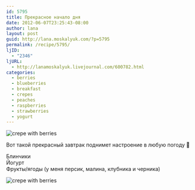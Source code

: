```yaml
---
id: 5795
title: Прекрасное начало дня
date: 2012-06-07T23:25:43-08:00
author: lana
layout: post
guid: http://lana.moskalyuk.com/?p=5795
permalink: /recipe/5795/
ljID:
  - "2346"
ljURL:
  - http://lanamoskalyuk.livejournal.com/600782.html
categories:
  - berries
  - blueberries
  - breakfast
  - crepes
  - peaches
  - raspberries
  - strawberries
  - yogurt
---
```

![crepe with berries](http://farm8.staticflickr.com/7105/7350623022_325d71bffc_z.jpg)

Вот такой прекрасный завтрак поднимет настроение в любую погоду 🙂

Блинчики  
Йогурт  
Фрукты/ягоды (у меня персик, малина, клубника и черника)

![crepe with berries](http://farm8.staticflickr.com/7100/7165411103_5444264f1d_z.jpg)